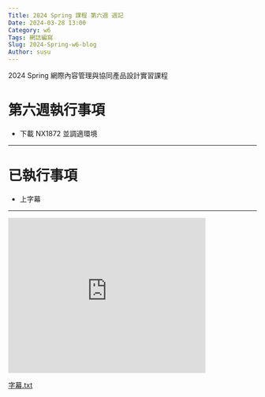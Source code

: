 ```yaml
---
Title: 2024 Spring 課程 第六週 週記
Date: 2024-03-28 13:00
Category: w6
Tags: 網誌編寫
Slug: 2024-Spring-w6-blog
Author: susu
---
```


2024 Spring 網際內容管理與協同產品設計實習課程

<!-- PELICAN_END_SUMMARY -->

# 第六週執行事項
- 下載 NX1872 並調適環境

---

# 已執行事項
- 上字幕
---

<iframe width="400" height="315" src="https://www.youtube.com/embed/cB5bOqGAOt4?si=_qyCtKZyVdDj6FhN" title="YouTube video player" frameborder="0" allow="accelerometer; autoplay; clipboard-write; encrypted-media; gyroscope; picture-in-picture; web-share" referrerpolicy="strict-origin-when-cross-origin" allowfullscreen></iframe>

[字幕.txt](https://github.com/41123251/cd2024/files/14773072/cd2024_2b_3_.Github.txt)
